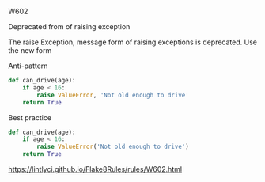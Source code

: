 W602

Deprecated from of raising exception 

The raise Exception, message form of raising exceptions is deprecated. Use the new form


Anti-pattern
```python
def can_drive(age):
    if age < 16:
        raise ValueError, 'Not old enough to drive'
    return True
```

Best practice
```python
def can_drive(age):
    if age < 16:
        raise ValueError('Not old enough to drive')
    return True
```

https://lintlyci.github.io/Flake8Rules/rules/W602.html

